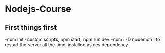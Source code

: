 # Nodejs-Course

## First things first
-npm init
-custom scripts, npm start, npm run dev
-npm i -D nodemon | to restart the server all the time, installed as dev dependency